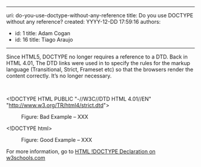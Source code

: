 

---
uri: do-you-use-doctype-without-any-reference
title: Do you use DOCTYPE without any reference?
created: YYYY-12-DD 17:59:16
authors:
  - id: 1
    title: Adam Cogan
  - id: 16
    title: Tiago Araujo
---




<span class='intro'> Since HTML5, DOCTYPE no longer requires a reference to a DTD. Back in HTML 4.01, The DTD links were used in to specify the rules for the markup language (Transitional, Strict, Frameset etc) so that the browsers render the content correctly. It’s no longer necessary. </span>

​
<p class="ssw15-rteElement-GreyBox">&lt;!DOCTYPE HTML PUBLIC &quot;-//W3C//DTD HTML 4.01//EN&quot; &quot;<a href="http&#58;//www.w3.org/TR/html4/strict.dtd">http&#58;//www.w3.org/TR/html4/strict.dtd</a>&quot;&gt;</p><dd class="ssw15-rteElement-FigureBad">Figure&#58; Bad Example – XXX</dd><p class="ssw15-rteElement-GreyBox">&lt;!DOCTYPE html&gt;</p><dd class="ssw15-rteElement-FigureGood">Figure&#58; Good Example – XXX</dd><p class="p5">
   <span class="s2">For more information, go to 
      <a href="http&#58;//www.w3schools.com/tags/tag_doctype.asp">
         <span class="s1">HTML !DOCTYPE Declaration on w3schools.com</span></a>​​</span></p>


